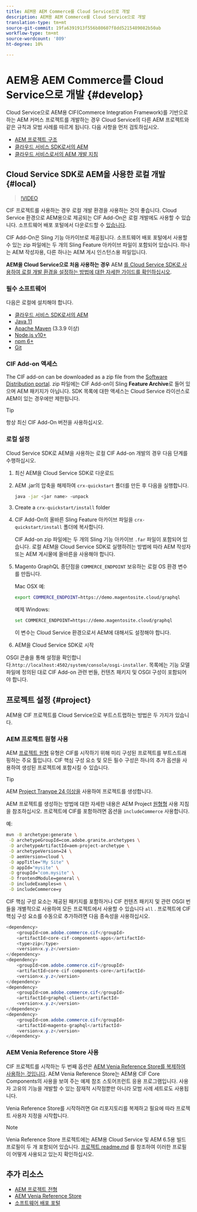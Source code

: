 ```yaml
---
title: AEM용 AEM Commerce를 Cloud Service으로 개발
description: AEM용 AEM Commerce를 Cloud Service으로 개발
translation-type: tm+mt
source-git-commit: 19fa6391913f556b80607f8dd5215489082b50ab
workflow-type: tm+mt
source-wordcount: '809'
ht-degree: 10%

---
```



# AEM용 AEM Commerce를 Cloud Service으로 개발 {#develop}

Cloud Service으로 AEM용 CIF(Commerce Integration Framework)를 기반으로 하는 AEM 커머스 프로젝트를 개발하는 경우 Cloud Service의 다른 AEM 프로젝트와 같은 규칙과 모범 사례를 따르게 됩니다. 다음 사항을 먼저 검토하십시오.

- [AEM 프로젝트 구조](https://docs.adobe.com/content/help/ko-KR/experience-manager-cloud-service/implementing/developing/aem-project-content-package-structure.html)
- [클라우드 서비스 SDK로서의 AEM](https://docs.adobe.com/content/help/en/experience-manager-cloud-service/implementing/developing/aem-as-a-cloud-service-sdk.html)
- [클라우드 서비스로서의 AEM 개발 지침](https://docs.adobe.com/content/help/ko-KR/experience-manager-cloud-service/implementing/developing/development-guidelines.html)

## Cloud Service SDK로 AEM을 사용한 로컬 개발 {#local}

>[!VIDEO](https://video.tv.adobe.com/v/39476/?quality=12&learn=on)

CIF 프로젝트를 사용하는 경우 로컬 개발 환경을 사용하는 것이 좋습니다. Cloud Service 환경으로 AEM용으로 제공되는 CIF Add-On은 로컬 개발에도 사용할 수 있습니다. 소프트웨어 배포 포털에서 다운로드할 수 [있습니다](https://experience.adobe.com/#/downloads/content/software-distribution/en/aemcloud.html).

CIF Add-On은 Sling 기능 아카이브로 제공됩니다. 소프트웨어 배포 포털에서 사용할 수 있는 zip 파일에는 두 개의 Sling Feature 아카이브 파일이 포함되어 있습니다. 하나는 AEM 작성자용, 다른 하나는 AEM 게시 인스턴스용 파일입니다.

**AEM을 Cloud Service으로 처음 사용하는 경우** AEM [를 Cloud Service SDK로 사용하여 로컬 개발 환경을 설정하는 방법에 대한 자세한 가이드를 확인하십시오](https://docs.adobe.com/content/help/en/experience-manager-learn/cloud-service/local-development-environment-set-up/overview.html).

### 필수 소프트웨어

다음은 로컬에 설치해야 합니다.

- [클라우드 서비스 SDK로서의 AEM](https://docs.adobe.com/content/help/en/*experience-manager-learn/cloud-service/local-development-environment-set-up/aem-runtime.html#download-the-aem-as-a-cloud-service-sdk)
- [Java 11](https://downloads.experiencecloud.adobe.com/content/software-distribution/en/general.html)
- [Apache Maven](https://maven.apache.org/) (3.3.9 이상)
- [Node.js v10+](https://nodejs.org/en/)
- [npm 6+](https://www.npmjs.com/)
- [Git](https://git-scm.com/)

### CIF Add-on 액세스

The CIF add-on can be downloaded as a zip file from the [Software Distribution portal](https://experience.adobe.com/#/downloads/content/software-distribution/en/aemcloud.html). zip 파일에는 CIF Add-on이 Sling **Feature Archive**&#x200B;로 들어 있으며 AEM 패키지가 아닙니다. SDK 목록에 대한 액세스는 Cloud Service 라이선스로 AEM이 있는 경우에만 제한됩니다.

>[!TIP]
>
>항상 최신 CIF Add-On 버전을 사용하십시오.

### 로컬 설정

Cloud Service SDK로 AEM을 사용하는 로컬 CIF Add-on 개발의 경우 다음 단계를 수행하십시오.

1. 최신 AEM을 Cloud Service SDK로 다운로드
2. AEM .jar의 압축을 해제하여 `crx-quickstart` 폴더를 만든 후 다음을 실행합니다.

   ```bash
   java -jar <jar name> -unpack
   ```

3. Create a `crx-quickstart/install` folder
4. CIF Add-On의 올바른 Sling Feature 아카이브 파일을 `crx-quickstart/install` 폴더에 복사합니다.

   CIF Add-on zip 파일에는 두 개의 Sling 기능 아카이브 `.far` 파일이 포함되어 있습니다. 로컬 AEM을 Cloud Service SDK로 실행하려는 방법에 따라 AEM 작성자 또는 AEM 게시물에 올바른을 사용해야 합니다.

5. Magento GraphQL 종단점을 `COMMERCE_ENDPOINT` 보유하는 로컬 OS 환경 변수를 만듭니다.

   Mac OSX 예:

   ```bash
   export COMMERCE_ENDPOINT=https://demo.magentosite.cloud/graphql
   ```

   예제 Windows:

   ```bash
   set COMMERCE_ENDPOINT=https://demo.magentosite.cloud/graphql
   ```

   이 변수는 Cloud Service 환경으로서 AEM에 대해서도 설정해야 합니다.

6. AEM을 Cloud Service SDK로 시작

OSGI 콘솔을 통해 설정을 확인합니다.`http://localhost:4502/system/console/osgi-installer`. 목록에는 기능 모델 파일에 정의된 대로 CIF Add-on 관련 번들, 컨텐츠 패키지 및 OSGI 구성이 포함되어야 합니다.

## 프로젝트 설정 {#project}

AEM용 CIF 프로젝트를 Cloud Service으로 부트스트랩하는 방법은 두 가지가 있습니다.

### AEM 프로젝트 원형 사용

AEM [프로젝트 원형](https://github.com/adobe/aem-project-archetype) 유형은 CIF를 시작하기 위해 미리 구성된 프로젝트를 부트스트래핑하는 주요 툴입니다. CIF 핵심 구성 요소 및 모든 필수 구성은 하나의 추가 옵션을 사용하여 생성된 프로젝트에 포함시킬 수 있습니다.

>[!TIP]
>
>AEM [Project Tranype 24 이상을](https://github.com/adobe/aem-project-archetype/releases) 사용하여 프로젝트를 생성합니다.

AEM 프로젝트를 생성하는 방법에 대한 자세한 내용은 AEM Project [원형형](https://github.com/adobe/aem-project-archetype#usage) 사용 지침을 참조하십시오. 프로젝트에 CIF를 포함하려면 옵션을 `includeCommerce` 사용합니다.

예:

```bash
mvn -B archetype:generate \
 -D archetypeGroupId=com.adobe.granite.archetypes \
 -D archetypeArtifactId=aem-project-archetype \
 -D archetypeVersion=24 \
 -D aemVersion=cloud \
 -D appTitle="My Site" \
 -D appId="mysite" \
 -D groupId="com.mysite" \
 -D frontendModule=general \
 -D includeExamples=n \
 -D includeCommerce=y
```

CIF 핵심 구성 요소는 제공된 패키지를 포함하거나 CIF 컨텐츠 패키지 및 관련 OSGI 번들을 개별적으로 사용하여 모든 프로젝트에서 사용할 수 있습니다 `all` . 프로젝트에 CIF 핵심 구성 요소를 수동으로 추가하려면 다음 종속성을 사용하십시오.

```java
<dependency>
    <groupId>com.adobe.commerce.cif</groupId>
    <artifactId>core-cif-components-apps</artifactId>
    <type>zip</type>
    <version>x.y.z</version>
</dependency>
<dependency>
    <groupId>com.adobe.commerce.cif</groupId>
    <artifactId>core-cif-components-core</artifactId>
    <version>x.y.z</version>
</dependency>
<dependency>
    <groupId>com.adobe.commerce.cif</groupId>
    <artifactId>graphql-client</artifactId>
    <version>x.y.z</version>
</dependency>
<dependency>
    <groupId>com.adobe.commerce.cif</groupId>
    <artifactId>magento-graphql</artifactId>
    <version>x.y.z</version>
</dependency>
```

### AEM Venia Reference Store 사용

CIF 프로젝트를 시작하는 두 번째 옵션은 [AEM Venia Reference Store를 복제하여 사용하는 것입니다](https://github.com/adobe/aem-cif-guides-venia). AEM Venia Reference Store는 AEM용 CIF Core Components의 사용을 보여 주는 예제 참조 스토어프런트 응용 프로그램입니다. 사용자 고유의 기능을 개발할 수 있는 잠재적 시작점뿐만 아니라 모범 사례 세트로도 사용됩니다.

Venia Reference Store를 시작하려면 Git 리포지토리를 복제하고 필요에 따라 프로젝트 사용자 지정을 시작합니다.

>[!NOTE]
>
>Venia Reference Store 프로젝트에는 AEM용 Cloud Service 및 AEM 6.5용 빌드 프로필이 두 개 포함되어 있습니다. [프로젝트 readme.md](https://github.com/adobe/aem-cif-guides-venia/blob/main/README.md) 를 참조하여 이러한 프로필이 어떻게 사용되고 있는지 확인하십시오.

## 추가 리소스

- [AEM 프로젝트 전형](https://github.com/adobe/aem-project-archetype)
- [AEM Venia Reference Store](https://github.com/adobe/aem-cif-guides-venia)
- [소프트웨어 배포 포털](https://experience.adobe.com/#/downloads/content/software-distribution/en/aemcloud.html)
